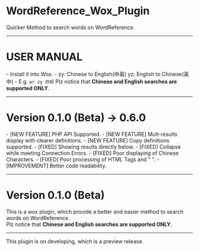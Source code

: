 # WordReference_Wox_Plugin
Quicker Method to search words on WordReference.<br>
<hr>
<h1>USER MANUAL</h1>
 - Install it into Wox.
 - zy: Chinese to English(中英) yz: English to Chinese(英中)
 - E.g. <code>wr zy 你好</code>
 Plz notice that <b> Chinese and English searches are supported ONLY</b>.<br>

<hr>
<h1>Version 0.1.0 (Beta) -> 0.6.0</h1>
 - [NEW FEATURE] PHP API Supported.
 - [NEW FEATURE] Mult-results display with clearer definitions.
 - [NEW FEATURE] Copy definitions supported.
 - [FIXED] Showing results directly below.
 - [FIXED] Collapse while meeting Connection Errors.
 - [FIXED] Poor displaying of Chinese Characters.
 - [FIXED] Poor processing of HTML Tags and "&nbsp;".
 - [IMPROVEMENT] Better code readability.
<hr>
<h1>Version 0.1.0 (Beta)</h1>
This is a wox plugin, which provide a better and easier method to search words on WordReference.<br>
Plz notice that <b> Chinese and English searches are supported ONLY</b>.<br>
<hr>
This plugin is on developing, which is a preview release.<br>
